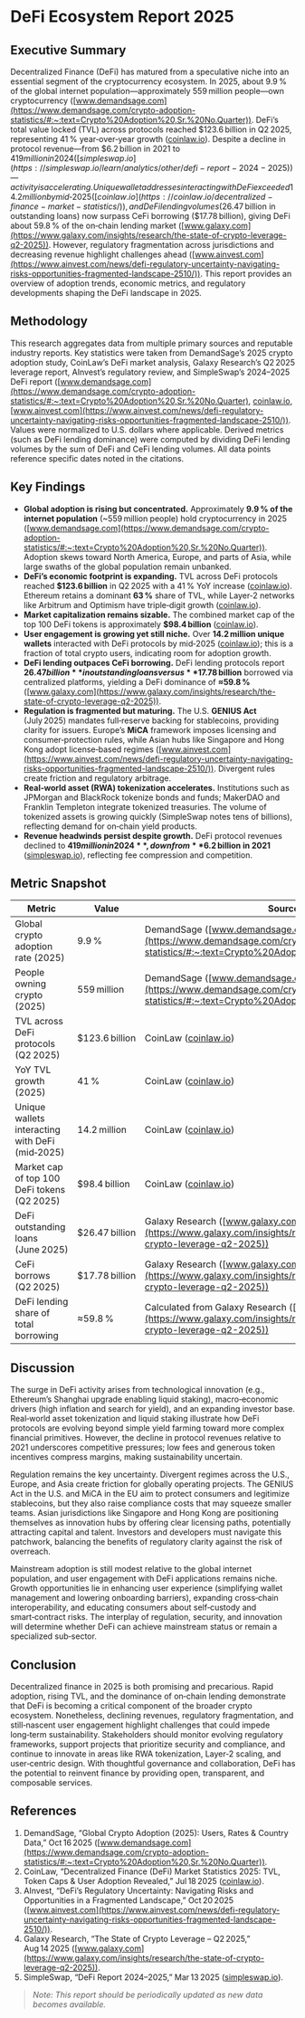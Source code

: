 # DeFi Ecosystem Report 2025  

## Executive Summary  
Decentralized Finance (DeFi) has matured from a speculative niche into an essential segment of the cryptocurrency ecosystem. In 2025, about 9.9 % of the global internet population—approximately 559 million people—own cryptocurrency ([www.demandsage.com](https://www.demandsage.com/crypto-adoption-statistics/#:~:text=Crypto%20Adoption%20,Sr.%20No.Quarter)). DeFi’s total value locked (TVL) across protocols reached $123.6 billion in Q2 2025, representing 41 % year‑over‑year growth ([coinlaw.io](https://coinlaw.io/decentralized-finance-market-statistics/)). Despite a decline in protocol revenue—from $6.2 billion in 2021 to $419 million in 2024 ([simpleswap.io](https://simpleswap.io/learn/analytics/other/defi-report-2024-2025)) —activity is accelerating. Unique wallet addresses interacting with DeFi exceeded 14.2 million by mid‑2025 ([coinlaw.io](https://coinlaw.io/decentralized-finance-market-statistics/)), and DeFi lending volumes ($26.47 billion in outstanding loans) now surpass CeFi borrowing ($17.78 billion), giving DeFi about 59.8 % of the on‑chain lending market ([www.galaxy.com](https://www.galaxy.com/insights/research/the-state-of-crypto-leverage-q2-2025)). However, regulatory fragmentation across jurisdictions and decreasing revenue highlight challenges ahead ([www.ainvest.com](https://www.ainvest.com/news/defi-regulatory-uncertainty-navigating-risks-opportunities-fragmented-landscape-2510/)). This report provides an overview of adoption trends, economic metrics, and regulatory developments shaping the DeFi landscape in 2025.  

## Methodology  
This research aggregates data from multiple primary sources and reputable industry reports. Key statistics were taken from DemandSage’s 2025 crypto adoption study, CoinLaw’s DeFi market analysis, Galaxy Research’s Q2 2025 leverage report, AInvest’s regulatory review, and SimpleSwap’s 2024–2025 DeFi report ([www.demandsage.com](https://www.demandsage.com/crypto-adoption-statistics/#:~:text=Crypto%20Adoption%20,Sr.%20No.Quarter), [coinlaw.io](https://coinlaw.io/decentralized-finance-market-statistics/), [www.ainvest.com](https://www.ainvest.com/news/defi-regulatory-uncertainty-navigating-risks-opportunities-fragmented-landscape-2510/)). Values were normalized to U.S. dollars where applicable. Derived metrics (such as DeFi lending dominance) were computed by dividing DeFi lending volumes by the sum of DeFi and CeFi lending volumes. All data points reference specific dates noted in the citations.  

## Key Findings  
- **Global adoption is rising but concentrated.** Approximately **9.9 % of the internet population** (~559 million people) hold cryptocurrency in 2025 ([www.demandsage.com](https://www.demandsage.com/crypto-adoption-statistics/#:~:text=Crypto%20Adoption%20,Sr.%20No.Quarter)). Adoption skews toward North America, Europe, and parts of Asia, while large swaths of the global population remain unbanked.  
- **DeFi’s economic footprint is expanding.** TVL across DeFi protocols reached **$123.6 billion** in Q2 2025 with a 41 % YoY increase ([coinlaw.io](https://coinlaw.io/decentralized-finance-market-statistics/)). Ethereum retains a dominant **63 %** share of TVL, while Layer‑2 networks like Arbitrum and Optimism have triple‑digit growth ([coinlaw.io](https://coinlaw.io/decentralized-finance-market-statistics/)).  
- **Market capitalization remains sizable.** The combined market cap of the top 100 DeFi tokens is approximately **$98.4 billion** ([coinlaw.io](https://coinlaw.io/decentralized-finance-market-statistics/)).  
- **User engagement is growing yet still niche.** Over **14.2 million unique wallets** interacted with DeFi protocols by mid‑2025 ([coinlaw.io](https://coinlaw.io/decentralized-finance-market-statistics/)); this is a fraction of total crypto users, indicating room for adoption growth.  
- **DeFi lending outpaces CeFi borrowing.** DeFi lending protocols report **$26.47 billion** in outstanding loans versus **$17.78 billion** borrowed via centralized platforms, yielding a DeFi dominance of **≈59.8 %** ([www.galaxy.com](https://www.galaxy.com/insights/research/the-state-of-crypto-leverage-q2-2025)).  
- **Regulation is fragmented but maturing.** The U.S. **GENIUS Act** (July 2025) mandates full‑reserve backing for stablecoins, providing clarity for issuers. Europe’s **MiCA** framework imposes licensing and consumer‑protection rules, while Asian hubs like Singapore and Hong Kong adopt license‑based regimes ([www.ainvest.com](https://www.ainvest.com/news/defi-regulatory-uncertainty-navigating-risks-opportunities-fragmented-landscape-2510/)). Divergent rules create friction and regulatory arbitrage.  
- **Real‑world asset (RWA) tokenization accelerates.** Institutions such as JPMorgan and BlackRock tokenize bonds and funds; MakerDAO and Franklin Templeton integrate tokenized treasuries. The volume of tokenized assets is growing quickly (SimpleSwap notes tens of billions), reflecting demand for on‑chain yield products.  
- **Revenue headwinds persist despite growth.** DeFi protocol revenues declined to **$419 million in 2024**, down from **$6.2 billion in 2021** ([simpleswap.io](https://simpleswap.io/learn/analytics/other/defi-report-2024-2025)), reflecting fee compression and competition.   

## Metric Snapshot  
| Metric | Value | Source |  
| --- | --- | --- |  
| Global crypto adoption rate (2025) | 9.9 % | DemandSage ([www.demandsage.com](https://www.demandsage.com/crypto-adoption-statistics/#:~:text=Crypto%20Adoption%20,Sr.%20No.Quarter)) |  
| People owning crypto (2025) | 559 million | DemandSage ([www.demandsage.com](https://www.demandsage.com/crypto-adoption-statistics/#:~:text=Crypto%20Adoption%20,Sr.%20No.Quarter)) |  
| TVL across DeFi protocols (Q2 2025) | $123.6 billion | CoinLaw ([coinlaw.io](https://coinlaw.io/decentralized-finance-market-statistics/)) |  
| YoY TVL growth (2025) | 41 % | CoinLaw ([coinlaw.io](https://coinlaw.io/decentralized-finance-market-statistics/)) |  
| Unique wallets interacting with DeFi (mid‑2025) | 14.2 million | CoinLaw ([coinlaw.io](https://coinlaw.io/decentralized-finance-market-statistics/)) |  
| Market cap of top 100 DeFi tokens (Q2 2025) | $98.4 billion | CoinLaw ([coinlaw.io](https://coinlaw.io/decentralized-finance-market-statistics/)) |  
| DeFi outstanding loans (June 2025) | $26.47 billion | Galaxy Research ([www.galaxy.com](https://www.galaxy.com/insights/research/the-state-of-crypto-leverage-q2-2025)) |  
| CeFi borrows (Q2 2025) | $17.78 billion | Galaxy Research ([www.galaxy.com](https://www.galaxy.com/insights/research/the-state-of-crypto-leverage-q2-2025)) |  
| DeFi lending share of total borrowing | ≈59.8 % | Calculated from Galaxy Research ([www.galaxy.com](https://www.galaxy.com/insights/research/the-state-of-crypto-leverage-q2-2025)) |  

## Discussion  
The surge in DeFi activity arises from technological innovation (e.g., Ethereum’s Shanghai upgrade enabling liquid staking), macro‑economic drivers (high inflation and search for yield), and an expanding investor base. Real‑world asset tokenization and liquid staking illustrate how DeFi protocols are evolving beyond simple yield farming toward more complex financial primitives. However, the decline in protocol revenues relative to 2021 underscores competitive pressures; low fees and generous token incentives compress margins, making sustainability uncertain.  

Regulation remains the key uncertainty. Divergent regimes across the U.S., Europe, and Asia create friction for globally operating projects. The GENIUS Act in the U.S. and MiCA in the EU aim to protect consumers and legitimize stablecoins, but they also raise compliance costs that may squeeze smaller teams. Asian jurisdictions like Singapore and Hong Kong are positioning themselves as innovation hubs by offering clear licensing paths, potentially attracting capital and talent. Investors and developers must navigate this patchwork, balancing the benefits of regulatory clarity against the risk of overreach.  

Mainstream adoption is still modest relative to the global internet population, and user engagement with DeFi applications remains niche. Growth opportunities lie in enhancing user experience (simplifying wallet management and lowering onboarding barriers), expanding cross‑chain interoperability, and educating consumers about self‑custody and smart‑contract risks. The interplay of regulation, security, and innovation will determine whether DeFi can achieve mainstream status or remain a specialized sub‑sector.  

## Conclusion  
Decentralized finance in 2025 is both promising and precarious. Rapid adoption, rising TVL, and the dominance of on‑chain lending demonstrate that DeFi is becoming a critical component of the broader crypto ecosystem. Nonetheless, declining revenues, regulatory fragmentation, and still‑nascent user engagement highlight challenges that could impede long‑term sustainability. Stakeholders should monitor evolving regulatory frameworks, support projects that prioritize security and compliance, and continue to innovate in areas like RWA tokenization, Layer‑2 scaling, and user‑centric design. With thoughtful governance and collaboration, DeFi has the potential to reinvent finance by providing open, transparent, and composable services.  

## References  
1. DemandSage, “Global Crypto Adoption (2025): Users, Rates & Country Data,” Oct 16 2025 ([www.demandsage.com](https://www.demandsage.com/crypto-adoption-statistics/#:~:text=Crypto%20Adoption%20,Sr.%20No.Quarter)).  
2. CoinLaw, “Decentralized Finance (DeFi) Market Statistics 2025: TVL, Token Caps & User Adoption Revealed,” Jul 18 2025 ([coinlaw.io](https://coinlaw.io/decentralized-finance-market-statistics/)).  
3. AInvest, “DeFi’s Regulatory Uncertainty: Navigating Risks and Opportunities in a Fragmented Landscape,” Oct 20 2025 ([www.ainvest.com](https://www.ainvest.com/news/defi-regulatory-uncertainty-navigating-risks-opportunities-fragmented-landscape-2510/)).  
4. Galaxy Research, “The State of Crypto Leverage – Q2 2025,” Aug 14 2025 ([www.galaxy.com](https://www.galaxy.com/insights/research/the-state-of-crypto-leverage-q2-2025)).  
5. SimpleSwap, “DeFi Report 2024–2025,” Mar 13 2025 ([simpleswap.io](https://simpleswap.io/learn/analytics/other/defi-report-2024-2025)).

> _Note: This report should be periodically updated as new data becomes available._
